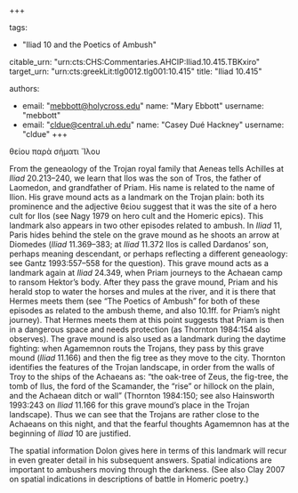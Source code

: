 +++

tags:
- "Iliad 10 and the Poetics of Ambush"

citable_urn: "urn:cts:CHS:Commentaries.AHCIP:Iliad.10.415.TBKxiro"
target_urn: "urn:cts:greekLit:tlg0012.tlg001:10.415"
title: "Iliad 10.415"

authors:
- email: "mebbott@holycross.edu"
  name: "Mary Ebbott"
  username: "mebbott"
- email: "cldue@central.uh.edu"
  name: "Casey Dué Hackney"
  username: "cldue"
+++

<p>θείου παρὰ σήματι Ἴλου  </p><p>From the geneaology of the Trojan royal family that Aeneas tells Achilles at <em>Iliad</em> 20.213–240, we learn that Ilos was the son of Tros, the father of Laomedon, and grandfather of Priam. His name is related to the name of Ilion. His grave mound acts as a landmark on the Trojan plain: both its prominence and the adjective θείου suggest that it was the site of a hero cult for Ilos (see Nagy 1979 on hero cult and the Homeric epics). This landmark also appears in two other episodes related to ambush. In <em>Iliad</em> 11, Paris hides behind the stele on the grave mound as he shoots an arrow at Diomedes (<em>Iliad</em> 11.369–383; at <em>Iliad</em> 11.372 Ilos is called Dardanos’ son, perhaps meaning descendant, or perhaps reflecting a different geneaology: see Gantz 1993:557–558 for the question). This grave mound acts as a landmark again at <em>Iliad</em> 24.349, when Priam journeys to the Achaean camp to ransom Hektor’s body. After they pass the grave mound, Priam and his herald stop to water the horses and mules at the river, and it is there that Hermes meets them (see “The Poetics of Ambush” for both of these episodes as related to the ambush theme, and also 10.1ff. for Priam’s night journey). That Hermes meets them at this point suggests that Priam is then in a dangerous space and needs protection (as Thornton 1984:154 also observes). The grave mound is also used as a landmark during the daytime fighting: when Agamemnon routs the Trojans, they pass by this grave mound (<em>Iliad</em> 11.166) and then the fig tree as they move to the city. Thornton identifies the features of the Trojan landscape, in order from the walls of Troy to the ships of the Achaeans as: “the oak-tree of Zeus, the fig-tree, the tomb of Ilus, the ford of the Scamander, the “rise” or hillock on the plain, and the Achaean ditch or wall” (Thornton 1984:150; see also Hainsworth 1993:243 on <em>Iliad</em> 11.166 for this grave mound’s place in the Trojan landscape). Thus we can see that the Trojans are rather close to the Achaeans on this night, and that the fearful thoughts Agamemnon has at the beginning of <em>Iliad</em> 10 are justified.</p><p>The spatial information Dolon gives here in terms of this landmark will recur in even greater detail in his subsequent answers. Spatial indications are important to ambushers moving through the darkness. (See also Clay 2007 on spatial indications in descriptions of battle in Homeric poetry.)</p>
